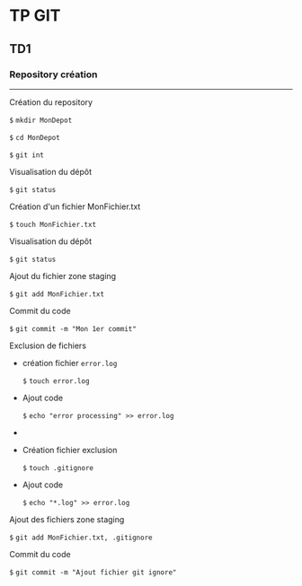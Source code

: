 # TP GIT

## TD1

### Repository création
************************

Création du repository

`$` `mkdir MonDepot`

`$` `cd MonDepot`

`$` `git int`
 
Visualisation du dépôt

`$` `git status`

Création d'un fichier MonFichier.txt

`$`  `touch MonFichier.txt`

Visualisation du dépôt

`$` `git status`

Ajout du fichier zone staging

`$` `git add MonFichier.txt`

Commit du code

`$` `git commit -m "Mon 1er commit"`

Exclusion de fichiers
- création fichier `error.log`

    `$` `touch error.log`
- Ajout code

    `$` `echo "error processing" >> error.log`
- 
- Création fichier exclusion

    `$`  `touch .gitignore`

- Ajout code

    `$` `echo "*.log" >> error.log`

Ajout des fichiers zone staging

`$` `git add MonFichier.txt, .gitignore`

Commit du code

`$` `git commit -m "Ajout fichier git ignore"`